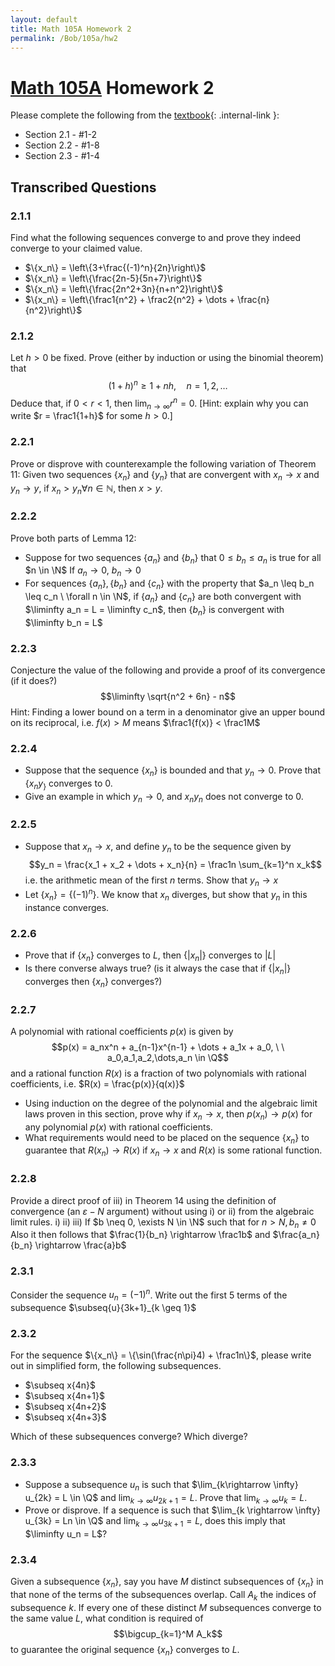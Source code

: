 ```yaml
---
layout: default
title: Math 105A Homework 2
permalink: /Bob/105a/hw2
---
```


# [Math 105A](/Bob/105a) Homework 2

Please complete the following from the [textbook](/Bob/105a/lecture_notes_v2.pdf){: .internal-link }:

- Section 2.1 - #1-2
- Section 2.2 - #1-8
- Section 2.3 - #1-4

## Transcribed Questions

### 2.1.1
Find what the following sequences converge to and prove they indeed converge to your claimed value.
- $\{x_n\} = \left\{3+\frac{(-1)^n}{2n}\right\}$
- $\{x_n\} = \left\{\frac{2n-5}{5n+7}\right\}$
- $\{x_n\} = \left\{\frac{2n^2+3n}{n+n^2}\right\}$
- $\{x_n\} = \left\{\frac1{n^2} + \frac2{n^2} + \dots + \frac{n}{n^2}\right\}$

### 2.1.2
Let $h > 0$ be fixed. Prove (either by induction or using the binomial theorem) that
$$(1+h)^n \geq 1 + nh, \quad n = 1,2,\dots$$
Deduce that, if $0 < r < 1$, then $\lim_{n \rightarrow \infty}r^n = 0$. \[Hint: explain why you can write $r = \frac1{1+h}$ for some $h > 0$.\]

### 2.2.1
Prove or disprove with counterexample the following variation of Theorem 11: Given two sequences $\{x_n\}$ and $\{y_n\}$ that are convergent with $x_n \rightarrow x$ and $y_n \rightarrow y$, if $x_n > y_n \forall n \in \mathbb{N}$, then $x > y$.

### 2.2.2
Prove both parts of Lemma 12:
- Suppose for two sequences $\{a_n\}$ and $\{b_n\}$ that $0 \leq b_n \leq a_n$ is true for all $n \in \N$
  If $a_n \rightarrow 0$, $b_n \rightarrow 0$
- For sequences $\{a_n\}, \{b_n\}$ and $\{c_n\}$ with the property that $a_n \leq b_n \leq c_n \ \forall n \in \N$, if $\{a_n\}$ and $\{c_n\}$ are both convergent with $\liminfty a_n = L = \liminfty c_n$, then $\{b_n\}$ is convergent with $\liminfty b_n = L$

### 2.2.3
Conjecture the value of the following and provide a proof of its convergence (if it does?)
$$\liminfty \sqrt{n^2 + 6n} - n$$
Hint: Finding a lower bound on a term in a denominator give an upper bound on its reciprocal, i.e. $f(x) > M$ means $\frac1{f(x)} < \frac1M$

### 2.2.4
- Suppose that the sequence $\{x_n\}$ is bounded and that $y_n \rightarrow 0$. Prove that $\{x_ny_\}$ converges to 0.
- Give an example in which $y_n \rightarrow 0$, and $x_ny_n$ does not converge to 0.

### 2.2.5
- Suppose that $x_n \rightarrow x$, and define $y_n$ to be the sequence given by
  $$y_n = \frac{x_1 + x_2 + \dots + x_n}{n} = \frac1n \sum_{k=1}^n x_k$$
  i.e. the arithmetic mean of the first $n$ terms. Show that $y_n \rightarrow x$
- Let $\{x_n\} = \{(-1)^n\}$. We know that $x_n$ diverges, but show that $y_n$ in this instance converges.

### 2.2.6
- Prove that if $\{x_n\}$ converges to $L$, then $\{|x_n|\}$ converges to $|L|$
- Is there converse always true? (is it always the case that if $\{|x_n|\}$ converges then $\{x_n\}$ converges?)

### 2.2.7
A polynomial with rational coefficients $p(x)$ is given by
$$p(x) = a_nx^n + a_{n-1}x^{n-1} + \dots + a_1x + a_0, \ \ a_0,a_1,a_2,\dots,a_n \in \Q$$
and a rational function $R(x)$ is a fraction of two polynomials with rational coefficients, i.e. $R(x) = \frac{p(x)}{q(x)}$
- Using induction on the degree of the polynomial and the algebraic limit laws proven in this section, prove why if $x_n \rightarrow x$, then $p(x_n) \rightarrow p(x)$ for any polynomial $p(x)$ with rational coefficients.
- What requirements would need to be placed on the sequence $\{x_n\}$ to guarantee that $R(x_n) \rightarrow R(x)$ if $x_n \rightarrow x$ and $R(x)$ is some rational function.

### 2.2.8
Provide a direct proof of iii) in Theorem 14 using the definition of convergence (an $\varepsilon - N$ argument) without using i) or ii) from the algebraic limit rules.
i)
ii)
iii) If $b \neq 0, \exists N \in \N$ such that for $n > N, b_n \neq 0$
Also it then follows that $\frac{1}{b_n} \rightarrow \frac1b$ and $\frac{a_n}{b_n} \rightarrow \frac{a}b$

### 2.3.1
Consider the sequence $u_n = (-1)^n$. Write out the first 5 terms of the subsequence $\subseq{u}{3k+1}_{k \geq 1}$

### 2.3.2
For the sequence $\{x_n\} = \{\sin(\frac{n\pi}4) + \frac1n\}$, please write out in simplified form, the following subsequences.
- $\subseq x{4n}$
- $\subseq x{4n+1}$
- $\subseq x{4n+2}$
- $\subseq x{4n+3}$

Which of these subsequences converge? Which diverge?

### 2.3.3
- Suppose a subsequence $u_n$ is such that $\lim_{k\rightarrow \infty} u_{2k} = L \in \Q$ and $\lim_{k \rightarrow \infty} u_{2k+1} = L$. Prove that $\lim_{k \rightarrow \infty} u_k = L$.
- Prove or disprove. If a sequence is such that $\lim_{k \rightarrow \infty} u_{3k} = Ln \in \Q$ and $\lim_{k \rightarrow \infty} u_{3k+1} = L$, does this imply that $\liminfty u_n = L$?

### 2.3.4
Given a subsequence $\{x_n\}$, say you have $M$ distinct subsequences of $\{x_n\}$ in that none of the terms of the subsequences overlap.
Call $A_k$ the indices of subsequence $k$. If every one of these distinct $M$ subsequences converge to the same value $L$, what condition is required of
$$\bigcup_{k=1}^M A_k$$
to guarantee the original sequence $\{x_n\}$ converges to $L$.
